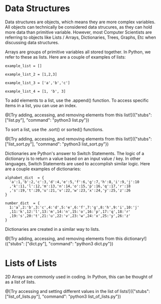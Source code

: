 # Data Structures

  Data structures are objects, which means they are more complex variables. All objects can technically be considered data strucures, as they can hold more data than
  primitive variable. However, most Computer Scientists are referring to objects like Lists / Arrays, Dictionaries, Trees, Graphs, Etc when discussing data structures.
  
  Arrays are groups of primitive variables all stored together. In Python, we refer to these as lists. Here are a couple of examples of lists:
  
    example_list = []
    
    example_list_2 = [1,2,3]
    
    example_list_3 = ['a','b','c']
    
    example_list_4 = [1, 'b', 3]

  To add elements to a list, use the .append() function. To access specific items in a list, you can use an index. 

@[Try adding, accessing, and removing elements from this list!]({"stubs": ["list.py"], "command": "python3 list.py"})

  To sort a list, use the .sort() or sorted() functions. 

@[Try adding, accessing, and removing elements from this list!]({"stubs": ["list_sort.py"], "command": "python3 list_sort.py"})


  Dictionaries are Python's answer to Switch Statements. The logic of a dictionary is to return a value based on an input value / key. In other languages, Switch 
  Statements are used to accomplish similar logic. Here are a couple examples of dictionaries:
  
    alphabet_dict  = {
      'a':1,'b':2,'c':3,'d':4,'e':5,'f':6,'g':7,'h':8,'i':9,'j':10
      ,'k':11,'l':12,'m':13,'n':14,'o':15,'p':16,'q':17,'r':18
      ,'s':19,'t':20,'u':21,'v':22,'w':23,'x':24,'y':25,'z':26
    }
    
    number_dict  = {
      1:'a',2:'b',3:'c',4:'d',5:'e',6:'f',7:'g',8:'h',9:'i',10:'j'
      ,11:'k',12:'l',13:'m',14:'n',15:'o',16:'p',17:'q',18:'r'
      ,19:'s',20:'t',21:'u',22:'v',23:'w',24:'x',25:'y',26:'z'
    }

  Dictionaries are created in a similar way to lists. 

@[Try adding, accessing, and removing elements from this dictionary!]({"stubs": ["dict.py"], "command": "python3 dict.py"})

# Lists of Lists

2D Arrays are commonly used in coding. In Python, this can be thought of as a list of lists. 

@[Try accessing and setting different values in the list of lists!]({"stubs": ["list_of_lists.py"], "command": "python3 list_of_lists.py"})


